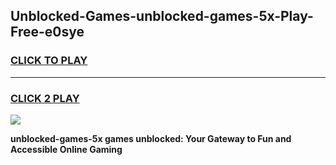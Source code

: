 
## Unblocked-Games-unblocked-games-5x-Play-Free-e0sye
<h3>
<a href="https://premium76.site?title=unblocked-games-5x&ref=22A">CLICK TO PLAY</a></h3>
<hr>

<h3>
<a href="https://premium76.site?title=unblocked-games-5x&ref=22A">CLICK 2 PLAY</a>
  
</h3>

<a href="https://premium76.site?title=unblocked-games-5x&ref=22A"><img src="https://clearcache.store/games.png"></a>


**unblocked-games-5x games unblocked: Your Gateway to Fun and Accessible Online Gaming**
